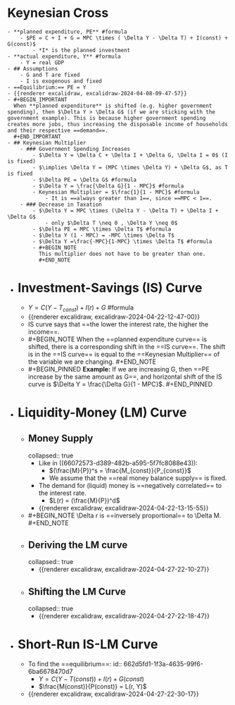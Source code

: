 # Keynesian Cross
	- **planned expenditure, PE** #formula
		- $PE = C + I + G = MPC \times ( \Delta Y - \Delta T) + I(const) + G(const)$
			- *I* is the planned investment
	- **actual expenditure, Y** #formula
		- Y = real GDP
	- ## Assumptions
		- G and T are fixed
		- I is exogenous and fixed
	- ==Equilibrium:== PE = Y
	- {{renderer excalidraw, excalidraw-2024-04-08-09-47-57}}
	- #+BEGIN_IMPORTANT
	  When **planned expenditure** is shifted (e.g. higher government spending), then $\Delta Y > \Delta G$ (if we are sticking with the government example). This is because higher government spending creates more jobs, thus increasing the disposable income of households and their respective ==demand==.
	  #+END_IMPORTANT
	- ## Keynesian Multiplier
		- ### Government Spending Increases
			- $\Delta Y = \Delta C + \Delta I + \Delta G, \Delta I = 0$ (I is fixed)
			- $\implies \Delta Y = (MPC \times \Delta Y) + \Delta G$, as T is fixed
			- $\Delta PE = \Delta G$ #formula
			- $\Delta Y = \frac{\Delta G}{1 - MPC}$ #formula
			- Keynesian Multiplier = $\frac{1}{1 - MPC}$ #formula
				- It is ==always greater than 1==, since ==MPC < 1==.
		- ### Decrease in Taxation
			- $\Delta Y = MPC \times (\Delta Y - \Delta T) + \Delta I + \Delta G$
				- only $\Delta T \neq 0 , \Delta Y \neq 0$
			- $\Delta PE = MPC \times \Delta T$ #formula
			- $\Delta Y (1 - MPC) = -MPC \times \Delta T$
			- $\Delta Y =\frac{-MPC}{1-MPC} \times \Delta T$ #formula
			- #+BEGIN_NOTE
			  This multiplier does not have to be greater than one.
			  #+END_NOTE
- # Investment-Savings (IS) Curve
	- $Y = C(Y - T_{const}) + I(r) + G$ #formula
	- {{renderer excalidraw, excalidraw-2024-04-22-12-47-00}}
	- IS curve says that ==the lower the interest rate, the higher the income==.
	- #+BEGIN_NOTE
	  When the ==planned expenditure curve== is shifted, there is a corresponding shift in the ==IS curve==. The shift is in the ==IS curve== is equal to the ==Keynesian Multiplier== of the variable we are changing.
	  #+END_NOTE
	- #+BEGIN_PINNED
	  __Example:__ If we are increasing G, then ==PE increase by the same amount as G==, and horizontal shift of the IS curve is $\Delta Y = \frac{\Delta G}{1 - MPC}$.
	  #+END_PINNED
- # Liquidity-Money (LM) Curve
	- ## Money Supply
	  collapsed:: true
		- Like in ((66072573-d389-482b-a595-5f7fc8088e43)):
			- $(\frac{M}{P})^s = \frac{M_{const}}{P_{const}}$
			- We assume that the ==real money balance supply== is fixed.
		- The demand for (liquid) money is ==negatively correlated== to the interest rate.
			- $L(r) = (\frac{M}{P})^d$
		- {{renderer excalidraw, excalidraw-2024-04-22-13-15-55}}
	- #+BEGIN_NOTE
	  \Delta r is ==inversely proportional== to \Delta M.
	  #+END_NOTE
	- ## Deriving the LM curve
	  collapsed:: true
		- {{renderer excalidraw, excalidraw-2024-04-27-22-10-27}}
	- ## Shifting the LM Curve
	  collapsed:: true
		- {{renderer excalidraw, excalidraw-2024-04-27-22-18-47}}
- # Short-Run IS-LM Curve
	- To find the ==equilibrium==:
	  id:: 662d5fd1-1f3a-4635-99f6-6ba6678470d7
		- $Y = C( Y - T(const) ) + I(r) + G(const)$
		- $\frac{M(const)}{P(const)} = L(r, Y)$
	- {{renderer excalidraw, excalidraw-2024-04-27-22-30-17}}